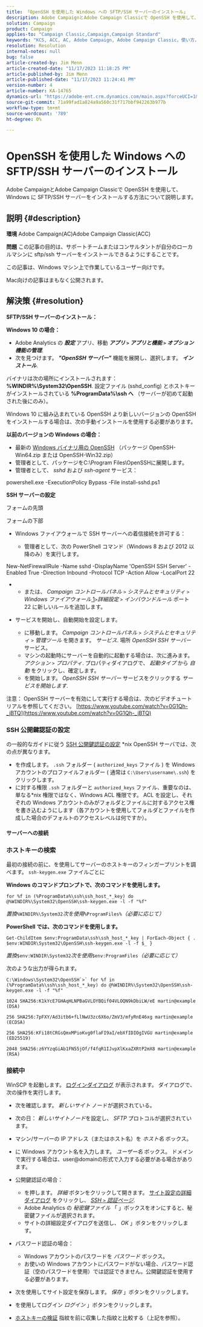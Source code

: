 ```yaml
---
title: 「OpenSSH を使用した Windows への SFTP/SSH サーバーのインストール」
description: Adobe CampaignとAdobe Campaign Classicで OpenSSH を使用して、Windows に SFTP/SSH サーバーをインストールする方法について説明します。
solution: Campaign
product: Campaign
applies-to: "Campaign Classic,Campaign,Campaign Standard"
keywords: "KCS, ACC, AC, Adobe Campaign, Adobe Campaign Classic，使い方， SFTP/SSH サーバーのインストール， Windows, OpenSSH"
resolution: Resolution
internal-notes: null
bug: false
article-created-by: Jim Menn
article-created-date: "11/17/2023 11:18:25 PM"
article-published-by: Jim Menn
article-published-date: "11/17/2023 11:24:41 PM"
version-number: 4
article-number: KA-14765
dynamics-url: "https://adobe-ent.crm.dynamics.com/main.aspx?forceUCI=1&pagetype=entityrecord&etn=knowledgearticle&id=1e189596-9f85-ee11-8179-6045bd006268"
source-git-commit: 71a99fad1a824a9a560c31f717bbf942263b977b
workflow-type: tm+mt
source-wordcount: '789'
ht-degree: 0%

---
```


# OpenSSH を使用した Windows への SFTP/SSH サーバーのインストール


Adobe CampaignとAdobe Campaign Classicで OpenSSH を使用して、Windows に SFTP/SSH サーバーをインストールする方法について説明します。

## 説明 {#description}


<b>環境</b>
Adobe Campaign(AC)Adobe Campaign Classic(ACC)

<b>問題</b>
この記事の目的は、サポートチームまたはコンサルタントが自分のローカルマシンに sftp/ssh サーバーをインストールできるようにすることです。

この記事は、Windows マシン上で作業しているユーザー向けです。

Mac向けの記事はまもなく公開されます。


## 解決策 {#resolution}


<b>SFTP/SSH サーバーのインストール：</b>

<b>Windows 10 の場合：</b>

- Adobe Analytics の <b>*設定</b>* アプリ、移動 <b>*アプリ `>`  アプリと機能 `>`  オプション機能の管理</b>*.
- 次を見つけます。 <b>*&quot;OpenSSH サーバー&quot;</b>* 機能を展開し、選択します。 <b>*インストール</b>*.


バイナリは次の場所にインストールされます： <b>%WINDIR%\System32\OpenSSH</b>. 設定ファイル (sshd_config) とホストキーがインストールされている <b>%ProgramData%\ssh へ</b> （サーバーが初めて起動された後にのみ）。

Windows 10 に組み込まれている OpenSSH より新しいバージョンの OpenSSH をインストールする場合は、次の手動インストールを使用する必要があります。

<b>以前のバージョンの Windows の場合：</b>

- 最新の [Windows バイナリ用の OpenSSH](https://github.com/PowerShell/Win32-OpenSSH/releases "https://github.com/PowerShell/Win32-OpenSSH/releases") （パッケージ OpenSSH-Win64.zip または OpenSSH-Win32.zip）
- 管理者として、パッケージをC:\Program Files\OpenSSHに展開します。
- 管理者として、 *sshd* および *ssh-agent* サービス：


powershell.exe -ExecutionPolicy Bypass -File install-sshd.ps1



<b>SSH サーバーの設定</b>

フォームの先頭

フォームの下部

- Windows ファイアウォールで SSH サーバーへの着信接続を許可する：

   - 管理者として、次の PowerShell コマンド（Windows 8 および 2012 以降のみ）を実行します。


New-NetFirewallRule -Name sshd -DisplayName &#39;OpenSSH SSH Server&#39; -Enabled True -Direction Inbound -Protocol TCP -Action Allow -LocalPort 22

- 
   - または、 *Campaign コントロールパネル `>`  システムとセキュリティ `>`  Windows ファイアウォール*[ 1](https://winscp.net/eng/docs/guide_windows_openssh_server#fn1)*`>`詳細設定 `>`  インバウンドルール* ポート 22 に新しいルールを追加します。
- サービスを開始し、自動開始を設定します。

   - に移動します。 *Campaign コントロールパネル `>`  システムとセキュリティ `>`  管理ツール* を開きます。 *サービス*. 場所 *OpenSSH SSH サーバー* サービス。
   - マシンの起動時にサーバーを自動的に起動する場合は、次に進みます。 *アクション `>`  プロパティ*. プロパティダイアログで、 *起動タイプ* から *自動* をクリックし、確定します。
   - を開始します。 *OpenSSH SSH サーバー* サービスをクリックする *サービスを開始します*.


注意： OpenSSH サーバーを有効にして実行する場合は、次のビデオチュートリアルを参照してください。 [https://www.youtube.com/watch?v=0G1Qh-_jBTQ](https://www.youtube.com/watch?v=0G1Qh-_jBTQ)





### SSH 公開鍵認証の設定



の一般的なガイドに従う [SSH 公開鍵認証の設定](https://winscp.net/eng/docs/guide_public_key) \*nix OpenSSH サーバでは、次の点が異なります。

- を作成します。 `.ssh` フォルダー ( `authorized_keys` ファイル ) を Windows アカウントのプロファイルフォルダー ( 通常は `C:\Users\username\.ssh`) をクリックします。
- に対する権限 `.ssh` フォルダーと `authorized_keys` ファイル、重要なのは、単なる\*nix 権限ではなく、Windows ACL 権限です。 ACL を設定し、それぞれの Windows アカウントのみがフォルダとファイルに対するアクセス権を書き込むようにします（各アカウントを使用してフォルダとファイルを作成した場合のデフォルトのアクセスレベルは何ですか）。




#### サーバーへの接続



### <b>ホストキーの検索</b>

最初の接続の前に、を使用してサーバーのホストキーのフィンガープリントを調べます。 `ssh-keygen.exe` ファイルごとに

<b>Windows のコマンドプロンプトで、次のコマンドを使用します。 </b>


```
for %f in (%ProgramData%\ssh\ssh_host_*_key) do @%WINDIR%\System32\OpenSSH\ssh-keygen.exe -l -f "%f"
```


*置換&#x200B;*`%WINDIR%\System32`*次を使用&#x200B;*`%ProgramFiles%`*（必要に応じて）*

<b>PowerShell では、次のコマンドを使用します。 </b>


```
Get-ChildItem $env:ProgramData\ssh\ssh_host_*_key | ForEach-Object { . $env:WINDIR\System32\OpenSSH\ssh-keygen.exe -l -f $_ }
```


*置換&#x200B;*`$env:WINDIR\System32`*次を使用&#x200B;*`$env:ProgramFiles`*（必要に応じて）*

次のような出力が得られます。


```
C:\Windows\System32\OpenSSH`>` for %f in (%ProgramData%\ssh\ssh_host_*_key) do @%WINDIR%\System32\OpenSSH\ssh-keygen.exe -l -f "%f"
```



```
1024 SHA256:K1kYcE7GHAqHLNPBaGVLOYBQif04VLOQN9kDbiLW/eE martin@example (DSA)
```



```
256 SHA256:7pFXY/Ad3itb6+fLlNwU3zc6X6o/ZmV3/mfyRnE46xg martin@example (ECDSA)
```



```
256 SHA256:KFi18tCRGsQmxMPioKvg0flaFI9aI/ebXfIDIOgIVGU martin@example (ED25519)
```



```
2048 SHA256:z6YYzqGiAb1FN55jOf/f4fqR1IJvpXlKxaZXRtP2mX8 martin@example (RSA)
```




### 接続中



WinSCP を起動します。 [ログインダイアログ](https://winscp.net/eng/docs/ui_login) が表示されます。 ダイアログで、次の操作を実行します。

- 次を確認します。 *新しいサイト* ノードが選択されている。
- 次の日： *新しいサイトノード*&#x200B;を設定し、 *SFTP* プロトコルが選択されています。
- マシン/サーバーの IP アドレス（またはホスト名）を *ホスト名* ボックス。
- に Windows アカウント名を入力します。 *ユーザー名* ボックス。 ドメインで実行する場合は、user@domainの形式で入力する必要がある場合があります。
- 公開鍵認証の場合：

   - を押します。 *詳細* ボタンをクリックして開きます。 [サイト設定の詳細ダイアログ](https://winscp.net/eng/docs/ui_login_advanced) をクリックし、 *[SSH `>`  認証ページ](https://winscp.net/eng/docs/ui_login_authentication)*.
   - Adobe Analytics の *秘密鍵ファイル* 「 」ボックスをオンにすると、秘密鍵ファイルが選択されます。
   - サイトの詳細設定ダイアログを送信し、 *OK* 」ボタンをクリックします。
- パスワード認証の場合：

   - Windows アカウントのパスワードを *パスワード* ボックス。
   - お使いの Windows アカウントにパスワードがない場合、パスワード認証（空のパスワードを使用）では認証できません。公開鍵認証を使用する必要があります。
- 次を使用してサイト設定を保存します。 *保存* 」ボタンをクリックします。
- を使用してログイン *ログイン* 」ボタンをクリックします。
- [ホストキーの検証](https://winscp.net/eng/docs/ssh_verifying_the_host_key) 指紋を前に収集した指紋と比較する（上記を参照）。



